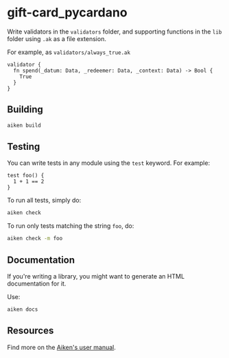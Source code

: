 # gift-card_pycardano

Write validators in the `validators` folder, and supporting functions in the `lib` folder using `.ak` as a file extension.

For example, as `validators/always_true.ak`

```gleam
validator {
  fn spend(_datum: Data, _redeemer: Data, _context: Data) -> Bool {
    True
  }
}
```

## Building

```sh
aiken build
```

## Testing

You can write tests in any module using the `test` keyword. For example:

```gleam
test foo() {
  1 + 1 == 2
}
```

To run all tests, simply do:

```sh
aiken check
```

To run only tests matching the string `foo`, do:

```sh
aiken check -m foo
```

## Documentation

If you're writing a library, you might want to generate an HTML documentation for it.

Use:

```sh
aiken docs
```

## Resources

Find more on the [Aiken's user manual](https://aiken-lang.org).
